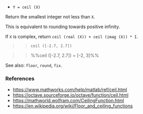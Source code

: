 * `Y = ceil (X)`

Return the smallest integer not less than `X`.

This is equivalent to rounding towards positive infinity.

If `X` is complex, return `ceil (real (X)) + ceil (imag (X)) * I`.

>> `ceil ([-2.7, 2.7])`

>> %%ceil ([-2.7, 2.7]) = [-2, 3]%%

See also: `floor`, `round`, `fix`.

### References

* https://www.mathworks.com/help/matlab/ref/ceil.html
* https://octave.sourceforge.io/octave/function/ceil.html
* https://mathworld.wolfram.com/CeilingFunction.html
* https://en.wikipedia.org/wiki/Floor_and_ceiling_functions
